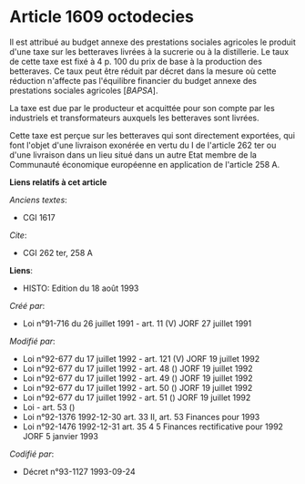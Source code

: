 # Article 1609 octodecies

Il est attribué au budget annexe des prestations sociales agricoles le produit d'une taxe sur les betteraves livrées à la
sucrerie ou à la distillerie. Le taux de cette taxe est fixé à 4 p. 100 du prix de base à la production des betteraves. Ce
taux peut être réduit par décret dans la mesure où cette réduction n'affecte pas l'équilibre financier du budget annexe des
prestations sociales agricoles [*BAPSA*].

La taxe est due par le producteur et acquittée pour son compte par les industriels et transformateurs auxquels les betteraves
sont livrées.

Cette taxe est perçue sur les betteraves qui sont directement exportées, qui font l'objet d'une livraison exonérée en vertu
du I de l'article 262 ter ou d'une livraison dans un lieu situé dans un autre Etat membre de la Communauté économique
européenne en application de l'article 258 A.

**Liens relatifs à cet article**

_Anciens textes_:

  - CGI 1617

_Cite_:

  - CGI 262 ter, 258 A

**Liens**:

  - HISTO: Edition du 18 août 1993

_Créé par_:

  - Loi n°91-716 du 26 juillet 1991 - art. 11 (V) JORF 27 juillet 1991

_Modifié par_:

  - Loi n°92-677 du 17 juillet 1992 - art. 121 (V) JORF 19 juillet 1992
  - Loi n°92-677 du 17 juillet 1992 - art. 48 () JORF 19 juillet 1992
  - Loi n°92-677 du 17 juillet 1992 - art. 49 () JORF 19 juillet 1992
  - Loi n°92-677 du 17 juillet 1992 - art. 50 () JORF 19 juillet 1992
  - Loi n°92-677 du 17 juillet 1992 - art. 51 () JORF 19 juillet 1992
  - Loi - art. 53 ()
  - Loi n°92-1376 1992-12-30 art. 33 II, art. 53 Finances pour 1993
  - Loi n°92-1476 1992-12-31 art. 35 4 5 Finances rectificative pour 1992 JORF 5 janvier 1993

_Codifié par_:

  - Décret n°93-1127 1993-09-24
